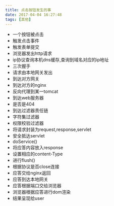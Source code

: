 ```yaml
---
title: 点击按钮发生的事
date: 2017-04-04 16:27:48
tags: [其他]
---
```

* 一个按钮被点击
* 触发点击事件
* 触发表单提交
* 浏览器发出http请求
* ip协议查询本机dns缓存,查询到域名对应的ip地址
* 三次握手
* 请求由本地网关发出
* 到达对方网关
* 到达对方的nginx
* 反向代理到某一tomcat
* 到达web服务器
* 是否是404
* 到达过滤器责任链
* 字符集过滤器
* 权限校验过滤器
* 将请求封装为request,response,servlet
* 安全抵达servlet
* doService()
* 将应答内容放入response
* 设置相应的content-Type
* 进行flush()
* 根据协议是否close连接
* 应答交给nginx返回
* 应答到达本地网关
* 应答根据端口交给浏览器
* 浏览器根据应答进行dom渲染
* 结果呈现给user